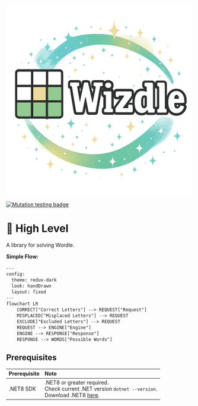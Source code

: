 <p align="center"><img src="Resources/WizdleTitle.png" alt="Test Miner" width="512" height="512"></p>

[![Mutation testing badge](https://img.shields.io/endpoint?style=for-the-badge&url=https%3A%2F%2Fbadge-api.stryker-mutator.io%2Fgithub.com%2Flyndychivs%2FWizdle%2Fmaster)](https://dashboard.stryker-mutator.io/reports/github.com/lyndychivs/Wizdle/master)

# 🔭 High Level
A library for solving Wordle.

**Simple Flow:**

```mermaid
---
config:
  theme: redux-dark
  look: handDrawn
  layout: fixed
---
flowchart LR
    CORRECT["Correct Letters"] --> REQUEST["Request"]
    MISPLACED["Misplaced Letters"] --> REQUEST
    EXCLUDE["Excluded Letters"] --> REQUEST
    REQUEST --> ENGINE["Engine"]
    ENGINE --> RESPONSE["Response"]
    RESPONSE --> WORDS["Possible Words"]
```

## Prerequisites
| Prerequisite        | Note |
| :---                | :--- |
| .NET8 SDK           | .NET8 or greater required.<br/>Check current .NET version `dotnet --version`.<br/>Download .NET8 [here](https://dotnet.microsoft.com/en-us/download/dotnet/8.0). |
